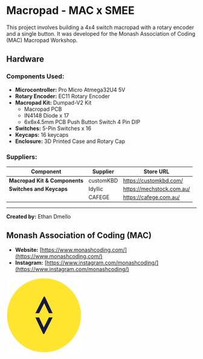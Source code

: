 # Macropad - MAC x SMEE

This project involves building a 4x4 switch macropad with a rotary encoder and a single button. It was developed for the Monash Association of Coding (MAC) Macropad Workshop.

## Hardware

### Components Used:
- **Microcontroller:** Pro Micro Atmega32U4 5V
- **Rotary Encoder:** EC11 Rotary Encoder
- **Macropad Kit:** Dumpad-V2 Kit
  - Macropad PCB
  - IN4148 Diode x 17
  - 6x6x4.5mm PCB Push Button Switch 4 Pin DIP
- **Switches:** 5-Pin Switches x 16
- **Keycaps:** 16 keycaps
- **Enclosure:** 3D Printed Case and Rotary Cap

### Suppliers:
| Component                     | Supplier      | Store URL                           |
| ----------------------------- | ------------- | ----------------------------------- |
| **Macropad Kit & Components** | customKBD     | https://customkbd.com/ |
| **Switches and Keycaps**      | Idyllic       | https://mechstock.com.au/ |
|                               | CAFEGE        | https://cafege.com.au/    |

---

**Created by:** Ethan Dmello

## Monash Association of Coding (MAC)
- **Website:** [https://www.monashcoding.com/](https://www.monashcoding.com/)
- **Instagram:** [https://www.instagram.com/monashcoding/](https://www.instagram.com/monashcoding/)

![MAC Logo](images/monashcoding_logo.jpg)
